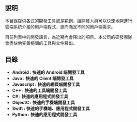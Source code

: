 
## 說明

本目錄提供各式的開發工具或是範例，讓開發人員可以快速地開進行  
雲端系統介接的用戶端程式，進而滿足不同的用戶端需求。
  
目前列表中的開發語言，為近期內會釋出的項目。本公司的研發團隊  
會盡快地完善相關的工具與文件釋出。

## 目錄

- **Android    : 快速的 Android 端開發工具**
- **Java       : 快速的 Client 端開發工具**
- **Javascript : 快速的網頁端開發工具**
- **C++        : 快速的工具端開發工具**
- **C#         : 快速的應用程式開發工具**
- **ObjectC    : 快速的手機端開發工具**
- **Swift      : 快速的手機端、應用程式開發工具**
- **Python     : 快速的應用程式開發工具**
  
